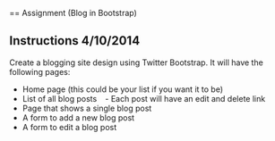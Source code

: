 == Assignment (Blog in Bootstrap)

Instructions 4/10/2014
----------------------
Create a blogging site design using Twitter Bootstrap. It will have the following pages:

- Home page (this could be your list if you want it to be)
- List of all blog posts
  - Each post will have an edit and delete link
- Page that shows a single blog post
- A form to add a new blog post
- A form to edit a blog post